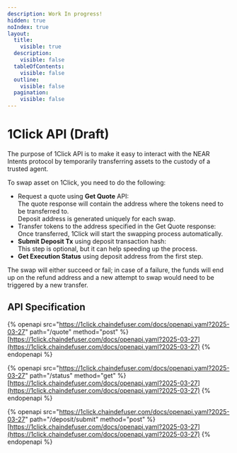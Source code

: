 ```yaml
---
description: Work In progress!
hidden: true
noIndex: true
layout:
  title:
    visible: true
  description:
    visible: false
  tableOfContents:
    visible: false
  outline:
    visible: false
  pagination:
    visible: false
---
```


# 1Click API (Draft)

The purpose of 1Click API is to make it easy to interact with the NEAR Intents protocol by temporarily transferring assets to the custody of a trusted agent.

To swap asset on 1Click, you need to do the following:

* Request a quote using **Get Quote** API:\
  &#x20;  The quote response will contain the address where the tokens need to be transferred to.\
  &#x20;  Deposit address is generated uniquely for each swap.
* Transfer tokens to the address specified in the Get Quote response:\
  &#x20;  Once transferred, 1Click will start the swapping process automatically.
* **Submit Deposit Tx** using deposit transaction hash:\
  &#x20;   This step is optional, but it can help speeding up the process.
* **Get Execution Status** using deposit address from the first step.

The swap will either succeed or fail; in case of a failure, the funds will end up on the refund address and a new attempt to swap would need to be triggered by a new transfer.

## API Specification



{% openapi src="https://1click.chaindefuser.com/docs/openapi.yaml?2025-03-27" path="/quote" method="post" %}
[https://1click.chaindefuser.com/docs/openapi.yaml?2025-03-27](https://1click.chaindefuser.com/docs/openapi.yaml?2025-03-27)
{% endopenapi %}

{% openapi src="https://1click.chaindefuser.com/docs/openapi.yaml?2025-03-27" path="/status" method="get" %}
[https://1click.chaindefuser.com/docs/openapi.yaml?2025-03-27](https://1click.chaindefuser.com/docs/openapi.yaml?2025-03-27)
{% endopenapi %}

{% openapi src="https://1click.chaindefuser.com/docs/openapi.yaml?2025-03-27" path="/deposit/submit" method="post" %}
[https://1click.chaindefuser.com/docs/openapi.yaml?2025-03-27](https://1click.chaindefuser.com/docs/openapi.yaml?2025-03-27)
{% endopenapi %}

